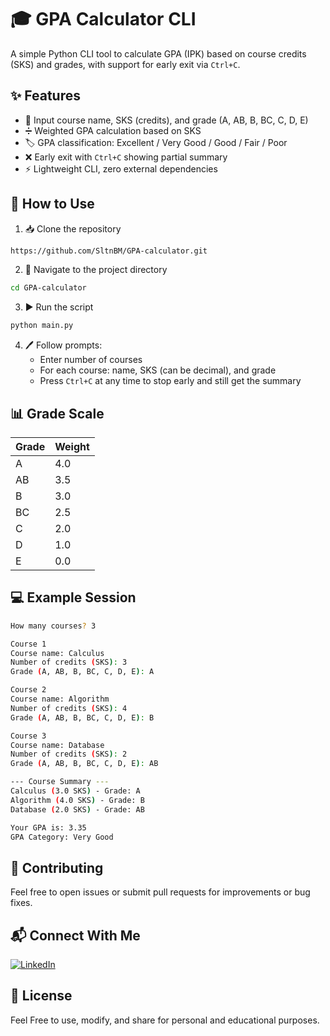 # 🎓 GPA Calculator CLI
A simple Python CLI tool to calculate GPA (IPK) based on course credits (SKS) and grades, with support for early exit via `Ctrl+C`.

## ✨ Features
- 📝 Input course name, SKS (credits), and grade (A, AB, B, BC, C, D, E)
- ➗ Weighted GPA calculation based on SKS
- 🏷️ GPA classification: Excellent / Very Good / Good / Fair / Poor
- ❌ Early exit with `Ctrl+C` showing partial summary
- ⚡ Lightweight CLI, zero external dependencies

## 🚀 How to Use
1. 📥 Clone the repository
```bash
https://github.com/SltnBM/GPA-calculator.git
```
2. 📂 Navigate to the project directory
```bash
cd GPA-calculator
```
3. ▶️ Run the script
```bash
python main.py
```
4. 🖊️ Follow prompts:
   - Enter number of courses
   - For each course: name, SKS (can be decimal), and grade
   - Press `Ctrl+C` at any time to stop early and still get the summary

## 📊 Grade Scale
| Grade | Weight |
|-------|--------|
| A     | 4.0    |
| AB    | 3.5    |
| B     | 3.0    |
| BC    | 2.5    |
| C     | 2.0    |
| D     | 1.0    |
| E     | 0.0    |

## 💻 Example Session
```bash
How many courses? 3

Course 1
Course name: Calculus
Number of credits (SKS): 3
Grade (A, AB, B, BC, C, D, E): A

Course 2
Course name: Algorithm
Number of credits (SKS): 4
Grade (A, AB, B, BC, C, D, E): B

Course 3
Course name: Database
Number of credits (SKS): 2
Grade (A, AB, B, BC, C, D, E): AB

--- Course Summary ---
Calculus (3.0 SKS) - Grade: A
Algorithm (4.0 SKS) - Grade: B
Database (2.0 SKS) - Grade: AB

Your GPA is: 3.35
GPA Category: Very Good
```

## 🤝 Contributing
Feel free to open issues or submit pull requests for improvements or bug fixes.

## 📬 Connect With Me
[![LinkedIn](https://img.shields.io/badge/LinkedIn-Sultan%20Badra-blue?logo=linkedin\&logoColor=white\&style=flat-square)](https://www.linkedin.com/in/sultan-badra)

## 📜 License
Feel Free to use, modify, and share for personal and educational purposes.